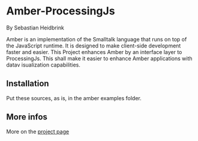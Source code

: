 Amber-ProcessingJs
=====

By Sebastian Heidbrink

Amber is an implementation of the Smalltalk language that runs on top of the JavaScript runtime. It is designed to make client-side development faster and easier.
This Project enhances Amber by an interface layer to ProcessingJs. This shall make it easier to enhance Amber applications with datav isualization capabilities.

Installation
--------

Put these sources, as is, in the amber examples folder.

More infos
----------

More on the [project page](http://amber-lang.net)